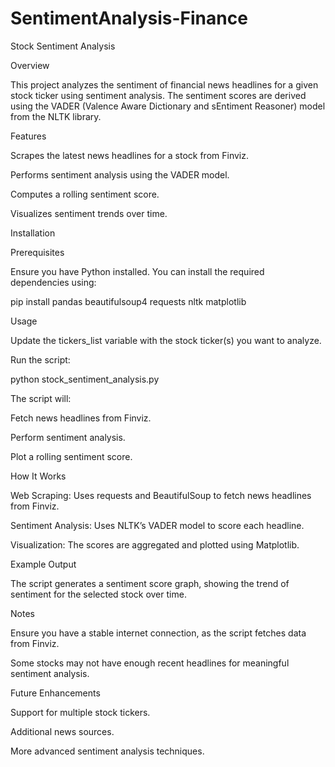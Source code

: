 # SentimentAnalysis-Finance
Stock Sentiment Analysis

Overview

This project analyzes the sentiment of financial news headlines for a given stock ticker using sentiment analysis. The sentiment scores are derived using the VADER (Valence Aware Dictionary and sEntiment Reasoner) model from the NLTK library.

Features

Scrapes the latest news headlines for a stock from Finviz.

Performs sentiment analysis using the VADER model.

Computes a rolling sentiment score.

Visualizes sentiment trends over time.

Installation

Prerequisites

Ensure you have Python installed. You can install the required dependencies using:

pip install pandas beautifulsoup4 requests nltk matplotlib

Usage

Update the tickers_list variable with the stock ticker(s) you want to analyze.

Run the script:

python stock_sentiment_analysis.py

The script will:

Fetch news headlines from Finviz.

Perform sentiment analysis.

Plot a rolling sentiment score.

How It Works

Web Scraping: Uses requests and BeautifulSoup to fetch news headlines from Finviz.

Sentiment Analysis: Uses NLTK’s VADER model to score each headline.

Visualization: The scores are aggregated and plotted using Matplotlib.

Example Output

The script generates a sentiment score graph, showing the trend of sentiment for the selected stock over time.

Notes

Ensure you have a stable internet connection, as the script fetches data from Finviz.

Some stocks may not have enough recent headlines for meaningful sentiment analysis.

Future Enhancements

Support for multiple stock tickers.

Additional news sources.

More advanced sentiment analysis techniques.
